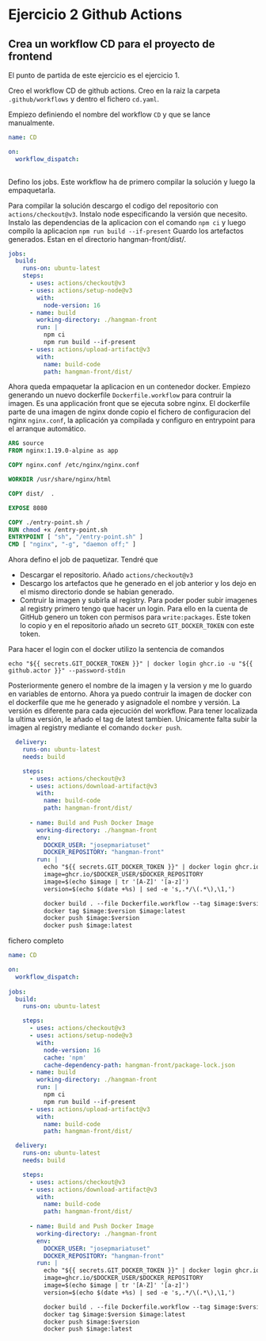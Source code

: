 # Ejercicio 2 Github Actions

## Crea un workflow CD para el proyecto de frontend

El punto de partida de este ejercicio es el ejercicio 1.

Creo el workflow CD de github actions. Creo en la raiz la carpeta `.github/workflows` y dentro el fichero `cd.yaml`.

Empiezo definiendo el nombre del workflow `CD` y que se lance manualmente.

```` yaml
name: CD 

on: 
  workflow_dispatch:
    
````

Defino los jobs. Este workflow ha de primero compilar la solución y luego la empaquetarla.

Para compilar la solución descargo el codigo del repositorio con `actions/checkout@v3`.
Instalo node especificando la versión que necesito.
Instalo las dependencias de la aplicacion con el comando `npm ci` y luego compilo la aplicacion `npm run build --if-present`
Guardo los artefactos generados. Estan en el directorio hangman-front/dist/.

```` yaml
jobs:
  build: 
    runs-on: ubuntu-latest 
    steps:
      - uses: actions/checkout@v3 
      - uses: actions/setup-node@v3
        with:
          node-version: 16 
      - name: build 
        working-directory: ./hangman-front
        run: |
          npm ci 
          npm run build --if-present
      - uses: actions/upload-artifact@v3 
        with:
          name: build-code
          path: hangman-front/dist/
````

Ahora queda empaquetar la aplicacion en un contenedor docker.
Empiezo generando un nuevo dockerfile `Dockerfile.workflow` para contruir la imagen. Es una applicación front que se ejecuta sobre nginx. El dockerfile parte de una imagen de nginx donde copio el fichero de configuracion del nginx `nginx.conf`, la aplicación ya compilada y configuro en entrypoint para el arranque automático.

```` dockerfile
ARG source
FROM nginx:1.19.0-alpine as app

COPY nginx.conf /etc/nginx/nginx.conf 

WORKDIR /usr/share/nginx/html

COPY dist/  .

EXPOSE 8080

COPY ./entry-point.sh /
RUN chmod +x /entry-point.sh
ENTRYPOINT [ "sh", "/entry-point.sh" ] 
CMD [ "nginx", "-g", "daemon off;" ]
````

Ahora defino el job de paquetizar. Tendré que 

- Descargar el repositorio. Añado `actions/checkout@v3`
- Descargo los artefactos que he generado en el job anterior y los dejo en el mismo directorio donde se habian generado.
- Contruir la imagen y subirla al registry. Para poder poder subir imagenes al registry primero tengo que hacer un login. Para ello en la cuenta de GitHub genero un token con permisos para `write:packages`. Este token lo copio y en el repositorio añado un secreto `GIT_DOCKER_TOKEN` con este token. 

Para hacer el login con el docker utilizo la sentencia de comandos

``` code
echo "${{ secrets.GIT_DOCKER_TOKEN }}" | docker login ghcr.io -u "${{ github.actor }}" --password-stdin
```

Posteriormente genero el nombre de la imagen y la version y me lo guardo en variables de entorno.
Ahora ya puedo contruir la imagen de docker con el dockerfile que me he generado y asignadole el nombre y versión. La versión es diferente para cada ejecución del workflow. Para tener localizada la ultima versión, le añado el tag de latest tambien.
Unicamente falta subir la imagen al registry mediante el comando `docker push`.

```` yaml
  delivery:
    runs-on: ubuntu-latest
    needs: build 

    steps:
      - uses: actions/checkout@v3 
      - uses: actions/download-artifact@v3 
        with:
          name: build-code 
          path: hangman-front/dist/
          
      - name: Build and Push Docker Image 
        working-directory: ./hangman-front
        env:
          DOCKER_USER: "josepmariatuset"
          DOCKER_REPOSITORY: "hangman-front"
        run: |
          echo "${{ secrets.GIT_DOCKER_TOKEN }}" | docker login ghcr.io -u "${{ github.actor }}" --password-stdin
          image=ghcr.io/$DOCKER_USER/$DOCKER_REPOSITORY
          image=$(echo $image | tr '[A-Z]' '[a-z]')
          version=$(echo $(date +%s) | sed -e 's,.*/\(.*\),\1,')

          docker build . --file Dockerfile.workflow --tag $image:$version 
          docker tag $image:$version $image:latest
          docker push $image:$version 
          docker push $image:latest 

````

fichero completo

```` yaml
name: CD 

on: 
  workflow_dispatch:
    
jobs:
  build: 
    runs-on: ubuntu-latest 

    steps:
      - uses: actions/checkout@v3 
      - uses: actions/setup-node@v3
        with:
          node-version: 16 
          cache: 'npm'
          cache-dependency-path: hangman-front/package-lock.json 
      - name: build 
        working-directory: ./hangman-front
        run: |
          npm ci 
          npm run build --if-present
      - uses: actions/upload-artifact@v3 
        with:
          name: build-code
          path: hangman-front/dist/

  delivery:
    runs-on: ubuntu-latest
    needs: build 

    steps:
      - uses: actions/checkout@v3 
      - uses: actions/download-artifact@v3 
        with:
          name: build-code 
          path: hangman-front/dist/
          
      - name: Build and Push Docker Image 
        working-directory: ./hangman-front
        env:
          DOCKER_USER: "josepmariatuset"
          DOCKER_REPOSITORY: "hangman-front"
        run: |
          echo "${{ secrets.GIT_DOCKER_TOKEN }}" | docker login ghcr.io -u "${{ github.actor }}" --password-stdin
          image=ghcr.io/$DOCKER_USER/$DOCKER_REPOSITORY
          image=$(echo $image | tr '[A-Z]' '[a-z]')
          version=$(echo $(date +%s) | sed -e 's,.*/\(.*\),\1,')

          docker build . --file Dockerfile.workflow --tag $image:$version 
          docker tag $image:$version $image:latest
          docker push $image:$version 
          docker push $image:latest
````
